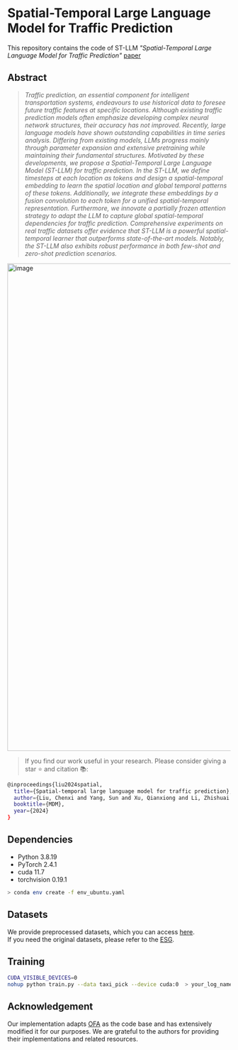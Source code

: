 # Spatial-Temporal Large Language Model for Traffic Prediction
This repository contains the code of ST-LLM *"Spatial-Temporal Large Language Model for Traffic Prediction"* [paper](https://github.com/ChenxiLiu-HNU/ST-LLM/blob/main/ST-LLM.pdf)

## Abstract
> *Traffic prediction, an essential component for intelligent transportation systems, endeavours to use historical data to foresee future traffic features at specific locations. Although existing traffic prediction models often emphasize developing complex neural network structures, their accuracy has not improved. Recently, large language models have shown outstanding capabilities in time series analysis. Differing from existing models, LLMs progress mainly through parameter expansion and extensive pretraining while maintaining their fundamental structures. Motivated by these developments, we propose a Spatial-Temporal Large Language Model (ST-LLM) for traffic prediction. In the ST-LLM, we define timesteps at each location as tokens and design a spatial-temporal embedding to learn the spatial location and global temporal patterns of these tokens. Additionally, we integrate these embeddings by a fusion convolution to each token for a unified spatial-temporal representation. Furthermore, we innovate a partially frozen attention strategy to adapt the LLM to capture global spatial-temporal dependencies for traffic prediction. Comprehensive experiments on real traffic datasets offer evidence that ST-LLM is a powerful spatial-temporal learner that outperforms state-of-the-art models. Notably, the ST-LLM also exhibits robust performance in both few-shot and zero-shot prediction scenarios.*

<img width="1098" alt="image" src="https://github.com/ChenxiLiu-HNU/ST-LLM/assets/46647878/15bf40a4-333f-42ed-a241-32432a5484ce">

> If you find our work useful in your research. Please consider giving a star ⭐ and citation 📚:
```bash
@inproceedings{liu2024spatial,
  title={Spatial-temporal large language model for traffic prediction},
  author={Liu, Chenxi and Yang, Sun and Xu, Qianxiong and Li, Zhishuai and Long, Cheng and Li, Ziyue and Zhao, Rui},
  booktitle={MDM},
  year={2024}
}
```

## Dependencies

* Python 3.8.19
* PyTorch 2.4.1
* cuda 11.7
* torchvision 0.19.1

```bash
> conda env create -f env_ubuntu.yaml
```

## Datasets
We provide preprocessed datasets, which you can access [here](https://drive.google.com/drive/folders/1iif59LObrPu-QrpL8Y6lWeajbn_gRf7v?usp=drive_link).   
If you need the original datasets, please refer to the [ESG](https://github.com/LiuZH-19/ESG).

## Training

```bash
CUDA_VISIBLE_DEVICES=0
nohup python train.py --data taxi_pick --device cuda:0  > your_log_name.log &
```

## Acknowledgement
Our implementation adapts [OFA](https://github.com/DAMO-DI-ML/NeurIPS2023-One-Fits-All) as the code base and has extensively modified it for our purposes. We are grateful to the authors for providing their implementations and related resources.

